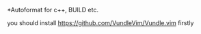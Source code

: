 *Autoformat for c++, BUILD etc.

you should install https://github.com/VundleVim/Vundle.vim firstly
